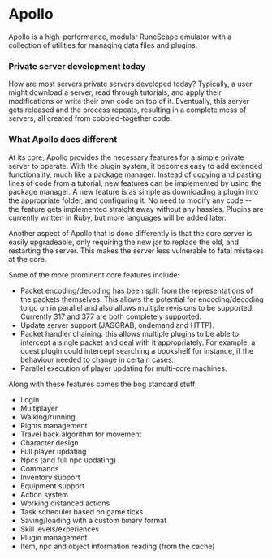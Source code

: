 Apollo
======

Apollo is a high-performance, modular RuneScape emulator with a collection of utilities for managing data files and plugins.

### Private server development today

How are most servers private servers developed today? Typically, a user might download a server, read through tutorials, and apply their modifications or write their own code on top of it. Eventually, this server gets released and the process repeats, resulting in a complete mess of servers, all created from cobbled-together code.

### What Apollo does different

At its core, Apollo provides the necessary features for a simple private server to operate. With the plugin system, it becomes easy to add extended functionality, much like a package manager. Instead of copying and pasting lines of code from a tutorial, new features can be implemented by using the package manager. A new feature is as simple as downloading a plugin into the appropriate folder, and configuring it. No need to modify any code -- the feature gets implemented straight away without any hassles. Plugins are currently written in Ruby, but more languages will be added later.

Another aspect of Apollo that is done differently is that the core server is easily upgradeable, only requiring the new jar to replace the old, and restarting the server. This makes the server less vulnerable to fatal mistakes at the core.

Some of the more prominent core features include:

- Packet encoding/decoding has been split from the representations of the packets themselves. This allows the potential for encoding/decoding to go on in parallel and also allows multiple revisions to be supported. Currently 317 and 377 are both completely supported.
-  Update server support (JAGGRAB, ondemand and HTTP).
-  Packet handler chaining: this allows multiple plugins to be able to intercept a single packet and deal with it appropriately. For example, a quest plugin could intercept searching a bookshelf for instance, if the behaviour needed to change in certain cases.
-  Parallel execution of player updating for multi-core machines.


Along with these features comes the bog standard stuff:

- Login
- Multiplayer
- Walking/running
- Rights management
- Travel back algorithm for movement
- Character design
- Full player updating
- Npcs (and full npc updating)
- Commands
- Inventory support
- Equipment support
- Action system
- Working distanced actions
- Task scheduler based on game ticks
- Saving/loading with a custom binary format
- Skill levels/experiences
- Plugin management
- Item, npc and object information reading (from the cache)
